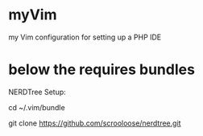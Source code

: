 myVim
=====

my Vim configuration for setting up a PHP IDE

below the requires bundles
============================

NERDTree Setup:

cd ~/.vim/bundle 

git clone https://github.com/scrooloose/nerdtree.git
